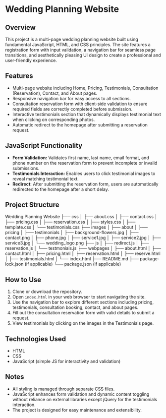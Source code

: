 # Wedding Planning Website

## Overview
This project is a multi-page wedding planning website built using fundamental JavaScript, HTML, and CSS principles. The site features a registration form with input validation, a navigation bar for seamless page transitions, and aesthetically pleasing UI design to create a professional and user-friendly experience.

## Features
- Multi-page website including Home, Pricing, Testimonials, Consultation (Reservation), Contact, and About pages.
- Responsive navigation bar for easy access to all sections.
- Consultation reservation form with client-side validation to ensure required fields are correctly completed before submission.
- Interactive testimonials section that dynamically displays testimonial text when clicking on corresponding photos.
- Automatic redirect to the homepage after submitting a reservation request.

## JavaScript Functionality
- **Form Validation:** Validates first name, last name, email format, and phone number on the reservation form to prevent incomplete or invalid submissions.
- **Testimonials Interaction:** Enables users to click testimonial images to reveal matching testimonial text.
- **Redirect:** After submitting the reservation form, users are automatically redirected to the homepage after a short delay.

## Project Structure

Wedding Planning Website
├── css
│ ├── about.css
│ ├── contact.css
│ ├── pricing.css
│ ├── reservation.css
│ ├── styles.css
│ ├── template.css
│ └── testimonials.css
├── images
│ ├── about
│ ├── pricing
│ ├── testimonials
│ ├── background-flowers.jpg
│ ├── contact.png
│ ├── phone.jpg
│ ├── service1.jpg
│ ├── service2.jpg
│ ├── service3.jpg
│ └── wedding_logo.png
├── js
│ ├── redirect.js
│ ├── reservation.js
│ └── testmonials.js
├── webpages
│ ├── about.html
│ ├── contact.html
│ ├── pricing.html
│ ├── reservation.html
│ ├── reserve.html
│ ├── testimonials.html
│ └── index.html
├── README.md
├── package-lock.json (if applicable)
└── package.json (if applicable)

## How to Use
1. Clone or download the repository.
2. Open `index.html` in your web browser to start navigating the site.
3. Use the navigation bar to explore different sections including pricing, testimonials, consultation booking, contact, and about pages.
4. Fill out the consultation reservation form with valid details to submit a request.
5. View testimonials by clicking on the images in the Testimonials page.

## Technologies Used
- HTML
- CSS
- JavaScript (simple JS for interactivity and validation)

## Notes
- All styling is managed through separate CSS files.
- JavaScript enhances form validation and dynamic content toggling without reliance on external libraries except jQuery for the testimonials interaction.
- The project is designed for easy maintenance and extensibility.
